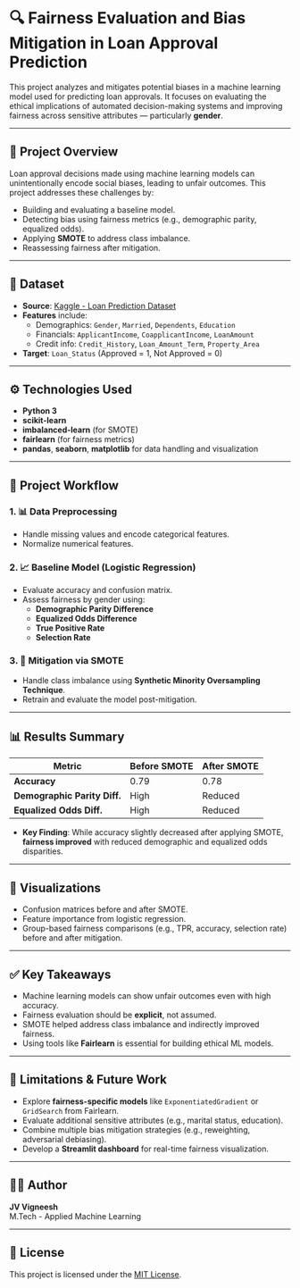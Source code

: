 # 🔍 Fairness Evaluation and Bias Mitigation in Loan Approval Prediction

This project analyzes and mitigates potential biases in a machine learning model used for predicting loan approvals. It focuses on evaluating the ethical implications of automated decision-making systems and improving fairness across sensitive attributes — particularly **gender**.

---

## 🧠 Project Overview

Loan approval decisions made using machine learning models can unintentionally encode social biases, leading to unfair outcomes. This project addresses these challenges by:

- Building and evaluating a baseline model.
- Detecting bias using fairness metrics (e.g., demographic parity, equalized odds).
- Applying **SMOTE** to address class imbalance.
- Reassessing fairness after mitigation.

---

## 📁 Dataset

- **Source**: [Kaggle - Loan Prediction Dataset](https://www.kaggle.com/code/kanuriviveknag/loan-approval-prediction/input)
- **Features** include:
  - Demographics: `Gender`, `Married`, `Dependents`, `Education`
  - Financials: `ApplicantIncome`, `CoapplicantIncome`, `LoanAmount`
  - Credit info: `Credit_History`, `Loan_Amount_Term`, `Property_Area`
- **Target**: `Loan_Status` (Approved = 1, Not Approved = 0)

---

## ⚙️ Technologies Used

- **Python 3**
- **scikit-learn**
- **imbalanced-learn** (for SMOTE)
- **fairlearn** (for fairness metrics)
- **pandas**, **seaborn**, **matplotlib** for data handling and visualization

---

## 🚀 Project Workflow

### 1. 📊 Data Preprocessing
- Handle missing values and encode categorical features.
- Normalize numerical features.

### 2. 📈 Baseline Model (Logistic Regression)
- Evaluate accuracy and confusion matrix.
- Assess fairness by gender using:
  - **Demographic Parity Difference**
  - **Equalized Odds Difference**
  - **True Positive Rate**
  - **Selection Rate**

### 3. 💉 Mitigation via SMOTE
- Handle class imbalance using **Synthetic Minority Oversampling Technique**.
- Retrain and evaluate the model post-mitigation.

---

## 📊 Results Summary

| Metric                   | Before SMOTE | After SMOTE |
|--------------------------|--------------|-------------|
| **Accuracy**             | 0.79         | 0.78        |
| **Demographic Parity Diff.** | High    | Reduced     |
| **Equalized Odds Diff.**     | High    | Reduced     |

- **Key Finding**: While accuracy slightly decreased after applying SMOTE, **fairness improved** with reduced demographic and equalized odds disparities.

---

## 🔎 Visualizations

- Confusion matrices before and after SMOTE.
- Feature importance from logistic regression.
- Group-based fairness comparisons (e.g., TPR, accuracy, selection rate) before and after mitigation.

---

## ✅ Key Takeaways

- Machine learning models can show unfair outcomes even with high accuracy.
- Fairness evaluation should be **explicit**, not assumed.
- SMOTE helped address class imbalance and indirectly improved fairness.
- Using tools like **Fairlearn** is essential for building ethical ML models.

---

## 🚧 Limitations & Future Work

- Explore **fairness-specific models** like `ExponentiatedGradient` or `GridSearch` from Fairlearn.
- Evaluate additional sensitive attributes (e.g., marital status, education).
- Combine multiple bias mitigation strategies (e.g., reweighting, adversarial debiasing).
- Develop a **Streamlit dashboard** for real-time fairness visualization.

---

## 🧑‍💻 Author

**JV Vigneesh**  
M.Tech - Applied Machine Learning  

---

## 📜 License

This project is licensed under the [MIT License](LICENSE).
